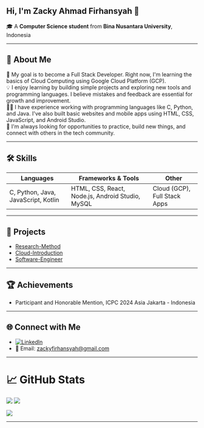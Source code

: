 Hi, I'm **Zacky Ahmad Firhansyah** 👋  
---
🎓 A **Computer Science student** from **Bina Nusantara University**, Indonesia  

---

## 💫 About Me

🚀 My goal is to become a Full Stack Developer. Right now, I'm learning the basics of Cloud Computing using Google Cloud Platform (GCP).  
💡 I enjoy learning by building simple projects and exploring new tools and programming languages. I believe mistakes and feedback are essential for growth and improvement.  
👨‍💻 I have experience working with programming languages like C, Python, and Java. I've also built basic websites and mobile apps using HTML, CSS, JavaScript, and Android Studio.  
🌱 I'm always looking for opportunities to practice, build new things, and connect with others in the tech community.  

---

## 🛠️ Skills

| Languages               | Frameworks & Tools                                | Other                        |
|-------------------------|---------------------------------------------------|-------------------------------|
| C, Python, Java, JavaScript, Kotlin | HTML, CSS, React, Node.js, Android Studio, MySQL | Cloud (GCP), Full Stack Apps |

---

## 📌 Projects

- [Research-Method](https://github.com/zafahi/Research-Method)  
- [Cloud-Introduction](https://github.com/zafahi/Cloud-Introduction)  
- [Software-Engineer](https://github.com/zafahi/Software-Engineer)  

---

## 🏆 Achievements

- Participant and Honorable Mention, ICPC 2024 Asia Jakarta - Indonesia

---

## 🌐 Connect with Me

- [![LinkedIn](https://img.shields.io/badge/LinkedIn-%230077B5.svg?style=flat&logo=linkedin&logoColor=white)](https://www.linkedin.com/in/zacky-ahmad-firhansyah-2455b6340/)  
- 📧 Email: [zackyfirhansyah@gmail.com](mailto:zackyfirhansyah@gmail.com)

---

#  📈 GitHub Stats

<p align="left">
  <img src="https://github-readme-stats.vercel.app/api?username=zafahi&show_icons=true&theme=tokyonight" />
  <img src="https://github-readme-stats.vercel.app/api/top-langs/?username=zafahi&layout=compact&theme=tokyonight" />
</p>

<p align="left">
  <img src="https://github-profile-trophy.vercel.app/?username=zafahi&theme=tokyonight" />
</p>

---
